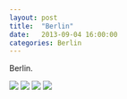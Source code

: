 ```yaml
---
layout: post
title:  "Berlin"
date:   2013-09-04 16:00:00
categories: Berlin
---
```


Berlin.

![](/interrail2013/images/berlin/berlin.jpg)
![](/interrail2013/images/berlin/berlin1.jpg)
![](/interrail2013/images/berlin/berlin2.jpg)
![](/interrail2013/images/berlin/berlin3.jpg)

